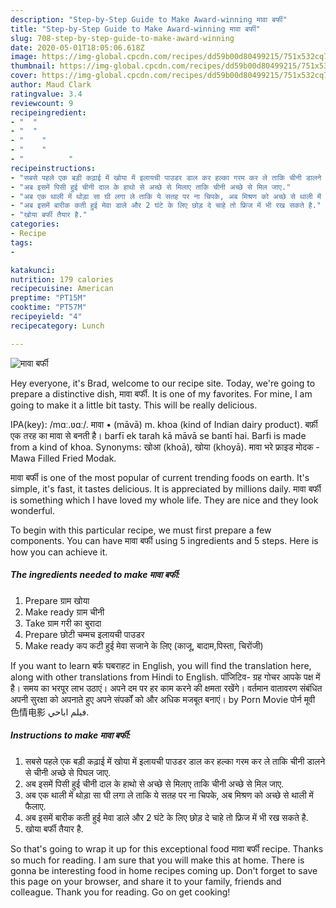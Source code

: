 ```yaml
---
description: "Step-by-Step Guide to Make Award-winning मावा बर्फी"
title: "Step-by-Step Guide to Make Award-winning मावा बर्फी"
slug: 708-step-by-step-guide-to-make-award-winning
date: 2020-05-01T18:05:06.618Z
image: https://img-global.cpcdn.com/recipes/dd59b00d80499215/751x532cq70/मावा-बर्फी-recipe-main-photo.jpg
thumbnail: https://img-global.cpcdn.com/recipes/dd59b00d80499215/751x532cq70/मावा-बर्फी-recipe-main-photo.jpg
cover: https://img-global.cpcdn.com/recipes/dd59b00d80499215/751x532cq70/मावा-बर्फी-recipe-main-photo.jpg
author: Maud Clark
ratingvalue: 3.4
reviewcount: 9
recipeingredient:
- "  "
- "  "
- "    "
- "    "
- "          "
recipeinstructions:
- "सबसे पहले एक बड़ी कढ़ाई में खोया में इलायची पाउडर डाल कर हल्का गरम कर ले ताकि चीनी डालने से चीनी अच्छे से पिघल जाए."
- "अब इसमें पिसी हुई चीनी दाल के हाथो से अच्छे से मिलाए ताकि चीनी अच्छे से मिल जाए."
- "अब एक थाली में थोड़ा सा घी लगा ले ताकि ये सतह पर ना चिपके, अब मिश्रण को अच्छे से थाली में फैलाए."
- "अब इसमें बारीक कती हुई मेवा डाले और 2 घंटे के लिए छोड़ दे चाहे तो फ्रिज में भी रख सकते है."
- "खोया बर्फी तैयार है."
categories:
- Recipe
tags:
- 

katakunci:  
nutrition: 179 calories
recipecuisine: American
preptime: "PT15M"
cooktime: "PT57M"
recipeyield: "4"
recipecategory: Lunch

---
```



![मावा बर्फी](https://img-global.cpcdn.com/recipes/dd59b00d80499215/751x532cq70/मावा-बर्फी-recipe-main-photo.jpg)

Hey everyone, it's Brad, welcome to our recipe site. Today, we're going to prepare a distinctive dish, मावा बर्फी. It is one of my favorites. For mine, I am going to make it a little bit tasty. This will be really delicious.

IPA(key): /mɑː.ʋɑː/. मावा • (māvā) m. khoa (kind of Indian dairy product). बर्फ़ी एक तरह का मावा से बनती है। barfī ek tarah kā māvā se bantī hai. Barfi is made from a kind of khoa. Synonyms: खोआ (khoā), खोया (khoyā). मावा भरे फ्राइड मोदक - Mawa Filled Fried Modak.

मावा बर्फी is one of the most popular of current trending foods on earth. It's simple, it's fast, it tastes delicious. It is appreciated by millions daily. मावा बर्फी is something which I have loved my whole life. They are nice and they look wonderful.


To begin with this particular recipe, we must first prepare a few components. You can have मावा बर्फी using 5 ingredients and 5 steps. Here is how you can achieve it.

<!--inarticleads1-->

##### The ingredients needed to make मावा बर्फी:

1. Prepare  ग्राम खोया
1. Make ready  ग्राम चीनी
1. Take  ग्राम गरी का बुरादा
1. Prepare  छोटी चम्मच इलायची पाउडर
1. Make ready  कप कटी हुई मेवा सजाने के लिए (काजू, बादाम,पिस्ता, चिरोंजी)


If you want to learn बर्फ घबराहट in English, you will find the translation here, along with other translations from Hindi to English. पॉजिटिव- ग्रह गोचर आपके पक्ष में है। समय का भरपूर लाभ उठाएं। अपने दम पर हर काम करने की क्षमता रखेंगे। वर्तमान वातावरण संबंधित अपनी सुरक्षा को अपनाते हुए अपने संपर्कों को और अधिक मजबूत बनाएं। by Porn Movie पोर्न मूवी 色情电影 فيلم اباحي. 

<!--inarticleads2-->

##### Instructions to make मावा बर्फी:

1. सबसे पहले एक बड़ी कढ़ाई में खोया में इलायची पाउडर डाल कर हल्का गरम कर ले ताकि चीनी डालने से चीनी अच्छे से पिघल जाए.
1. अब इसमें पिसी हुई चीनी दाल के हाथो से अच्छे से मिलाए ताकि चीनी अच्छे से मिल जाए.
1. अब एक थाली में थोड़ा सा घी लगा ले ताकि ये सतह पर ना चिपके, अब मिश्रण को अच्छे से थाली में फैलाए.
1. अब इसमें बारीक कती हुई मेवा डाले और 2 घंटे के लिए छोड़ दे चाहे तो फ्रिज में भी रख सकते है.
1. खोया बर्फी तैयार है.




So that's going to wrap it up for this exceptional food मावा बर्फी recipe. Thanks so much for reading. I am sure that you will make this at home. There is gonna be interesting food in home recipes coming up. Don't forget to save this page on your browser, and share it to your family, friends and colleague. Thank you for reading. Go on get cooking!
